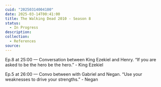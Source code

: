 ```yaml
---
cuid: "20250314004100"
date: 2025-03-14T00:41:00
title: The Walking Dead 2010 - Season 8
status:
  - In Progress
description: 
collection:
  - References
source:
---
```

Ep.8 at 25:00 — Conversation between King Ezekiel and Henry. “If you are asked to be the hero be the hero.” - King Ezekiel

Ep.5 at 26:00 — Convo between with Gabriel and Negan. “Use your weaknesses to drive your strengths.” - Negan